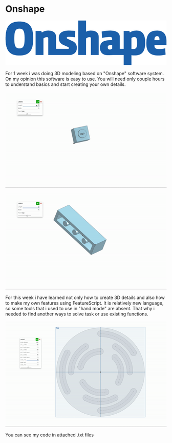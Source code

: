 # Onshape

![](onshape_logo.png)

For 1 week i was doing 3D modeling based on "Onshape" software system.
On my opinion this software is easy to use. You will need only couple hours to understand basics and start creating your own details.

![](lego.gif)

![](lego2.gif)

For this week i have learned not only how to create 3D details and also how to make my own features using FeatureScript.
It is relatively new language, so some tools that i used to use in "hand mode" are absent. That why i needed to find another ways to solve task or use existing functions. 

![](circle.gif)

You can see my code in attached .txt files

